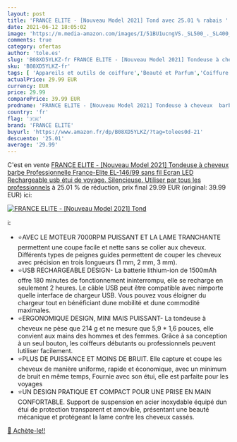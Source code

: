 ```yaml
---
layout: post
title: 'FRANCE ELITE - [Nouveau Model 2021] Tond avec 25.01 % rabais '
date: 2021-06-12 18:05:02
image: 'https://m.media-amazon.com/images/I/51BU1ucngVS._SL500_._SL400_.jpg'
comments: true
category: ofertas
author: 'tole.es'
slug: 'B08XD5YLKZ-fr FRANCE ELITE - [Nouveau Model 2021] Tondeuse à cheveux...'
sku: 'B08XD5YLKZ-fr'
tags: [ 'Appareils et outils de coiffure','Beauté et Parfum','Coiffure et soins des cheveux','Tondeuses à cheveux','france elite', ]
actualPrice: 29.99 EUR
currency: EUR
price: 29.99
comparePrice: 39.99 EUR
prodname: 'FRANCE ELITE - [Nouveau Model 2021] Tondeuse à cheveux  barbe  Professionnelle France-Elite EL-146/99 sans fil  Ecran LED  Rechargeable usb  étui de voyage. Silencieuse. Utiliser par tous les professionnels'
country: 'fr'
flag: '🇫🇷'
brand: 'FRANCE ELITE'
buyurl: 'https://www.amazon.fr/dp/B08XD5YLKZ/?tag=tolees0d-21'
descuento: '25.01'
average: '29.99'
---
```


C'est en vente [FRANCE ELITE - [Nouveau Model 2021] Tondeuse à cheveux  barbe  Professionnelle France-Elite EL-146/99 sans fil  Ecran LED  Rechargeable usb  étui de voyage. Silencieuse. Utiliser par tous les professionnels](https://www.amazon.fr/dp/B08XD5YLKZ/?tag=tolees0d-21)  à  25.01 % de réduction, prix final  29.99 EUR (original: 39.99 EUR) ici:

[![FRANCE ELITE - [Nouveau Model 2021] Tond](https://m.media-amazon.com/images/I/51BU1ucngVS._SL500_._SL400_.jpg)](https://www.amazon.fr/dp/B08XD5YLKZ/?tag=tolees0d-21)

ℹ️:

- ⭐️AVEC LE MOTEUR 7000RPM PUISSANT ET LA LAME TRANCHANTE permettent une coupe facile et nette sans se coller aux cheveux. Différents types de peignes guides permettent de couper les cheveux avec précision en trois longueurs (1 mm, 2 mm, 3 mm).
- ⭐️USB RECHARGEABLE DESIGN- La batterie lithium-ion de 1500mAh offre 180 minutes de fonctionnement ininterrompu, elle se recharge en seulement 2 heures. Le câble USB peut être compatible avec nimporte quelle interface de chargeur USB. Vous pouvez vous éloigner du chargeur tout en bénéficiant dune mobilité et dune commodité maximales.
- ⭐️ERGONOMIQUE DESIGN, MINI MAIS PUISSANT- La tondeuse à cheveux ne pèse que 214 g et ne mesure que 5,9 * 1,6 pouces, elle convient aux mains des hommes et des femmes. Grâce à sa conception à un seul bouton, les coiffeurs débutants ou professionnels peuvent lutiliser facilement.
- ⭐️PLUS DE PUISSANCE ET MOINS DE BRUIT. Elle capture et coupe les cheveux de manière uniforme, rapide et économique, avec un minimum de bruit en même temps, Fournie avec son étui, elle est parfaite pour les voyages
- ⭐️UN DESIGN PRATIQUE ET COMPACT POUR UNE PRISE EN MAIN CONFORTABLE. Support de suspension en acier inoxydable équipé dun étui de protection transparent et amovible, présentant une beauté mécanique et protégeant la lame contre les cheveux cassés.

[🛒 Achète-le!!](https://www.amazon.fr/dp/B08XD5YLKZ/?tag=tolees0d-21)
